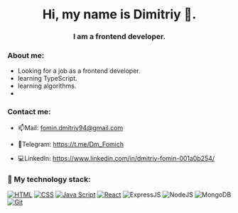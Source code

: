 <h1 align="center">Hi, my name is Dimitriy 👋.</h1>
<h3 align="center"> I am a frontend developer.</h3>

### About me:
- Looking for a job as a frontend developer.
- learning TypeScript.
- learning algorithms.
- 
### Сontact me:
- 📫Mail: fomin.dmitriy94@gmail.com

- 📱Telegram: https://t.me/Dm_Fomich

- 💻LinkedIn: https://www.linkedin.com/in/dmitriy-fomin-001a0b254/

### 🔨 My technology stack:
[![HTML](https://shields.io/badge/-HTML5-E34F26?logo=html5&style=for-the-badge&logoColor=fff)](https://html5book.ru/html-html5/)
[![CSS](https://shields.io/badge/-CSS3-1572B6?logo=css3&style=for-the-badge&logoColor=fff)](https://html5book.ru/osnovy-css/)
[![Java Script](https://shields.io/badge/-Java_Script-F7DF1E?logo=javascript&style=for-the-badge&logoColor=222)](https://learn.javascript.ru/)
[![React](https://shields.io/badge/-React-282c34?logo=react&style=for-the-badge)](https://reactjs.org/)
![ExpressJS](https://camo.githubusercontent.com/8286a45a106e1a3c07489f83a38159981d888518a740b59c807ffc1b7b1e2f7b/68747470733a2f2f696d672e736869656c64732e696f2f62616467652f657870726573732e6a732d2532333430346435392e7376673f7374796c653d666f722d7468652d6261646765266c6f676f3d65787072657373266c6f676f436f6c6f723d253233363144414642)
![NodeJS](https://img.shields.io/badge/node.js-6DA55F?style=for-the-badge&logo=node.js&logoColor=white)
![MongoDB](https://img.shields.io/badge/MongoDB-%234ea94b.svg?style=for-the-badge&logo=mongodb&logoColor=white)
[![Git](https://shields.io/badge/-Git-f0efe7?logo=git&style=for-the-badge)](https://git-scm.com/)
